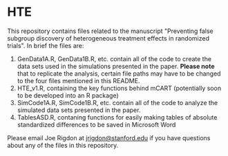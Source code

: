 # HTE
This repository contains files related to the manuscript "Preventing false subgroup discovery of heterogeneous treatment effects in randomized trials".  In brief the files are:
1. GenData1A.R, GenData1B.R, etc. contain all of the code to create the data sets used in the simulations presented in the paper.  **Please note** that to replicate the analysis, certain file paths may have to be changed to the four files mentioned in this README.  
2. HTE_v1.R, containing the key functions behind mCART (potentially soon to be developed into an R package)
3. SimCode1A.R, SimCode1B.R, etc. contain all of the code to analyze the simulated data sets presented in the paper.
4. TablesASD.R, contaning functions for easily making tables of absolute standardized differences to be saved in Microsoft Word

Please email Joe Rigdon at jrigdon@stanford.edu if you have questions about any of the files in this repository.  
